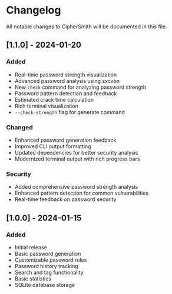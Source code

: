 # Changelog

All notable changes to CipherSmith will be documented in this file.

## [1.1.0] - 2024-01-20

### Added
- Real-time password strength visualization
- Advanced password analysis using zxcvbn
- New `check` command for analyzing password strength
- Password pattern detection and feedback
- Estimated crack time calculation
- Rich terminal visualization
- `--check-strength` flag for generate command

### Changed
- Enhanced password generation feedback
- Improved CLI output formatting
- Updated dependencies for better security analysis
- Modernized terminal output with rich progress bars

### Security
- Added comprehensive password strength analysis
- Enhanced pattern detection for common vulnerabilities
- Real-time feedback on password security

## [1.0.0] - 2024-01-15

### Added
- Initial release
- Basic password generation
- Customizable password rules
- Password history tracking
- Search and tag functionality
- Basic statistics
- SQLite database storage
